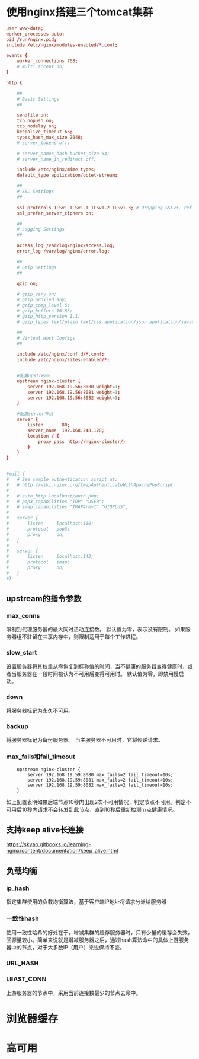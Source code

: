# 使用nginx搭建三个tomcat集群

```conf
user www-data;
worker_processes auto;
pid /run/nginx.pid;
include /etc/nginx/modules-enabled/*.conf;

events {
	worker_connections 768;
	# multi_accept on;
}

http {

	##
	# Basic Settings
	##

	sendfile on;
	tcp_nopush on;
	tcp_nodelay on;
	keepalive_timeout 65;
	types_hash_max_size 2048;
	# server_tokens off;

	# server_names_hash_bucket_size 64;
	# server_name_in_redirect off;

	include /etc/nginx/mime.types;
	default_type application/octet-stream;

	##
	# SSL Settings
	##

	ssl_protocols TLSv1 TLSv1.1 TLSv1.2 TLSv1.3; # Dropping SSLv3, ref: POODLE
	ssl_prefer_server_ciphers on;

	##
	# Logging Settings
	##

	access_log /var/log/nginx/access.log;
	error_log /var/log/nginx/error.log;

	##
	# Gzip Settings
	##

	gzip on;

	# gzip_vary on;
	# gzip_proxied any;
	# gzip_comp_level 6;
	# gzip_buffers 16 8k;
	# gzip_http_version 1.1;
	# gzip_types text/plain text/css application/json application/javascript text/xml application/xml application/xml+rss text/javascript;

	##
	# Virtual Host Configs
	##

	include /etc/nginx/conf.d/*.conf;
	include /etc/nginx/sites-enabled/*;


	#配置upstream
	upstream nginx-cluster {
		server 192.168.19.56:8080 weight=1;
		server 192.168.19.56:8081 weight=1;
		server 192.168.19.56:8082 weight=1;
	}

	#配置server节点
	server {
		listen       80;
		server_name  192.168.248.128;
		location / {
			proxy_pass http://nginx-cluster/;
		}
	}
}


#mail {
#	# See sample authentication script at:
#	# http://wiki.nginx.org/ImapAuthenticateWithApachePhpScript
# 
#	# auth_http localhost/auth.php;
#	# pop3_capabilities "TOP" "USER";
#	# imap_capabilities "IMAP4rev1" "UIDPLUS";
# 
#	server {
#		listen     localhost:110;
#		protocol   pop3;
#		proxy      on;
#	}
# 
#	server {
#		listen     localhost:143;
#		protocol   imap;
#		proxy      on;
#	}
#}

```

## upstream的指令参数

### max_conns

限制到代理服务器的最大同时活动连接数。 默认值为零，表示没有限制。 如果服务器组不驻留在共享内存中，则限制适用于每个工作进程。

### slow_start

设置服务器将其权重从零恢复到标称值的时间，当不健康的服务器变得健康时，或者当服务器在一段时间被认为不可用后变得可用时。 默认值为零，即禁用慢启动。

### down

将服务器标记为永久不可用。

### backup

将服务器标记为备份服务器。 当主服务器不可用时，它将传递请求。

### max_fails和fail_timeout

```
	upstream nginx-cluster {
		server 192.168.19.59:8080 max_fails=2 fail_timeout=10s;
		server 192.168.19.59:8081 max_fails=2 fail_timeout=10s;
		server 192.168.19.59:8082 max_fails=2 fail_timeout=10s;
	}
```

如上配置表明如果后端节点10秒内出现2次不可用情况，判定节点不可用。判定不可用后10秒内请求不会转发到此节点，直到10秒后重新检测节点健康情况。

## 支持keep alive长连接

https://skyao.gitbooks.io/learning-nginx/content/documentation/keep_alive.html

## 负载均衡

### ip_hash

指定集群使用的负载均衡算法，基于客户端IP地址将请求分派给服务器

### 一致性hash

使用一致性哈希的好处在于，增减集群的缓存服务器时，只有少量的缓存会失效，回源量较小。简单来说就是增减服务器之后，通过hash算法命中的具体上游服务器中的节点，对于大多数IP（用户）来说保持不变。

### URL_HASH

### LEAST_CONN

上游服务器的节点中，采用当前连接数最少的节点去命中。

# 浏览器缓存

# 高可用

